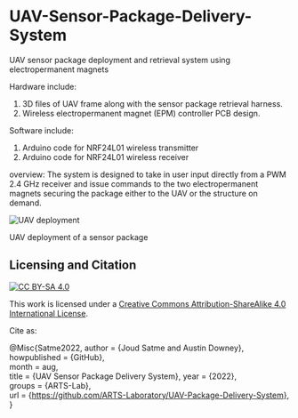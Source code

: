 # UAV-Sensor-Package-Delivery-System
UAV sensor package deployment and retrieval system using electropermanent magnets

Hardware include:
1. 3D files of UAV frame along with the sensor package retrieval harness.
2. Wireless electropermanent magnet (EPM) controller PCB design.

Software include:
1. Arduino code for NRF24L01 wireless transmitter
2. Arduino code for NRF24L01 wireless receiver

overview:
The system is designed to take in user input directly from a PWM 2.4 GHz receiver and issue commands to the
two electropermanent magnets securing the package either to the UAV or the structure on demand.

![UAV deployment](https://user-images.githubusercontent.com/53347740/182452914-5f66372c-e8df-4d06-8e36-cec97556988f.png)

UAV deployment of a sensor package



## Licensing and Citation

[![CC BY-SA 4.0][cc-by-sa-shield]][cc-by-sa]

This work is licensed under a
[Creative Commons Attribution-ShareAlike 4.0 International License][cc-by-sa].

[cc-by-sa]: http://creativecommons.org/licenses/by-sa/4.0/
[cc-by-sa-image]: https://licensebuttons.net/l/by-sa/4.0/88x31.png
[cc-by-sa-shield]: https://img.shields.io/badge/License-CC%20BY--SA%204.0-lightgrey.svg


Cite as:

@Misc{Satme2022, author = {Joud Satme and Austin Downey},  
howpublished = {GitHub},  
month = aug,  
title = {UAV Sensor Package Delivery System}, year = {2022},  
groups = {ARTS-Lab},  
url = {https://github.com/ARTS-Laboratory/UAV-Package-Delivery-System},  
}
